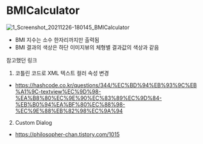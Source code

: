 # BMICalculator

![1_Screenshot_20211226-180145_BMICalculator](https://user-images.githubusercontent.com/89306567/147403844-4f0071ac-8237-45f9-9694-af9047a560d1.jpg)

- BMI 지수는 소수 한자리까지만 출력됨
- BMI 결과의 색상은 하단 이미지뷰의 체형별 결과값의 색상과 같음


참고했던 링크
1. 코틀린 코드로 XML 텍스트 컬러 속성 변경
- https://hashcode.co.kr/questions/344/%EC%BD%94%EB%93%9C%EB%A1%9C-textview%EC%9D%98-%EA%B8%80%EC%9E%90%EC%83%89%EC%9D%84-%EB%B0%94%EA%BF%80%EC%88%98-%EC%9E%88%EB%82%98%EC%9A%94
2. Custom Dialog
- https://philosopher-chan.tistory.com/1015
